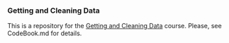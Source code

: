 ### Getting and Cleaning Data

This is a repository for the [Getting and Cleaning Data](https://www.coursera.org/course/getdata) course. Please, see CodeBook.md for details.